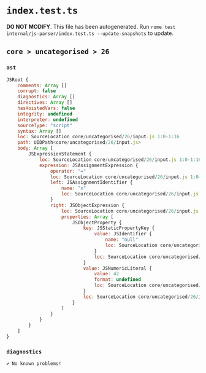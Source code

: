 # `index.test.ts`

**DO NOT MODIFY**. This file has been autogenerated. Run `rome test internal/js-parser/index.test.ts --update-snapshots` to update.

## `core > uncategorised > 26`

### `ast`

```javascript
JSRoot {
	comments: Array []
	corrupt: false
	diagnostics: Array []
	directives: Array []
	hasHoistedVars: false
	integrity: undefined
	interpreter: undefined
	sourceType: "script"
	syntax: Array []
	loc: SourceLocation core/uncategorised/26/input.js 1:0-1:16
	path: UIDPath<core/uncategorised/26/input.js>
	body: Array [
		JSExpressionStatement {
			loc: SourceLocation core/uncategorised/26/input.js 1:0-1:16
			expression: JSAssignmentExpression {
				operator: "="
				loc: SourceLocation core/uncategorised/26/input.js 1:0-1:16
				left: JSAssignmentIdentifier {
					name: "x"
					loc: SourceLocation core/uncategorised/26/input.js 1:0-1:1 (x)
				}
				right: JSObjectExpression {
					loc: SourceLocation core/uncategorised/26/input.js 1:4-1:16
					properties: Array [
						JSObjectProperty {
							key: JSStaticPropertyKey {
								value: JSIdentifier {
									name: "null"
									loc: SourceLocation core/uncategorised/26/input.js 1:6-1:10 (null)
								}
								loc: SourceLocation core/uncategorised/26/input.js 1:6-1:10
							}
							value: JSNumericLiteral {
								value: 42
								format: undefined
								loc: SourceLocation core/uncategorised/26/input.js 1:12-1:14
							}
							loc: SourceLocation core/uncategorised/26/input.js 1:6-1:14
						}
					]
				}
			}
		}
	]
}
```

### `diagnostics`

```
✔ No known problems!

```
